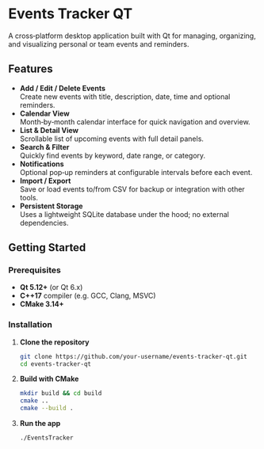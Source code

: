 # Events Tracker QT

A cross‑platform desktop application built with Qt for managing, organizing, and visualizing personal or team events and reminders. 

## Features

- **Add / Edit / Delete Events**  
  Create new events with title, description, date, time and optional reminders.
- **Calendar View**  
  Month‑by‑month calendar interface for quick navigation and overview.
- **List & Detail View**  
  Scrollable list of upcoming events with full detail panels.
- **Search & Filter**  
  Quickly find events by keyword, date range, or category.
- **Notifications**  
  Optional pop‑up reminders at configurable intervals before each event.
- **Import / Export**  
  Save or load events to/from CSV for backup or integration with other tools.
- **Persistent Storage**  
  Uses a lightweight SQLite database under the hood; no external dependencies.

## Getting Started

### Prerequisites

- **Qt 5.12+** (or Qt 6.x)  
- **C++17** compiler (e.g. GCC, Clang, MSVC)  
- **CMake 3.14+**  

### Installation

1. **Clone the repository**  
   ```bash
   git clone https://github.com/your‑username/events‑tracker‑qt.git
   cd events‑tracker‑qt
2. **Build with CMake**
    ```bash
    mkdir build && cd build
    cmake .. 
    cmake --build .
3. **Run the app**
   ```bash
   ./EventsTracker
